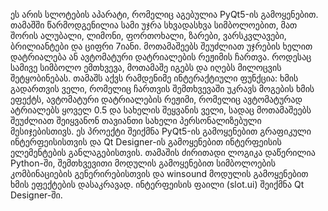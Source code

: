 ეს არის სლოტების აპარატი, რომელიც აგებულია PyQt5-ის გამოყენებით. თამაშში წარმოდგენილია სამი უჯრა სხვადასხვა სიმბოლოებით, მათ შორის ალუბალი, ლიმონი, ფორთოხალი, ზარები, ვარსკვლავები, ბრილიანტები და ციფრი 7იანი. მოთამაშეებს შეუძლიათ უჯრების ხელით დატრიალება ან ავტომატური დატრიალების რეჟიმის ჩართვა. როდესაც სამივე სიმბოლო ემთხვევა, მოთამაშე იგებს და იღებს მილოცვის შეტყობინებას.
თამაშს აქვს რამდენიმე ინტერაქტიული ფუნქცია: ხმის გადართვის ველი, რომელიც ჩართვის შემთხვევაში უკრავს მოგების ხმის ეფექტს, ავტომატური დატრიალების რეჟიმი, რომელიც ავტომატურად ატრიალებს ყოველ 0.5 და სახელის შეყვანის ველი, სადაც მოთამაშეებს შეუძლიათ შეიყვანონ თავიანთი სახელი პერსონალიზებული მესიჯებისთივს.
ეს პროექტი შეიქმნა PyQt5-ის გამოყენებით გრაფიკული ინტერფეისისთვის და Qt Designer-ის გამოყენებით ინტერფეისის ელემენტების განლაგებისთვის. თამაშის ძირითადი ლოგიკა დაწერილია Python-ში, შემთხვევითი მოდულის გამოყენებით სიმბოლოების კომბინაციების გენერირებისთვის და winsound მოდულის გამოყენებით ხმის ეფექტების დასაკრავად. ინტერფეისის ფაილი (slot.ui) შეიქმნა Qt Designer-ში. 

